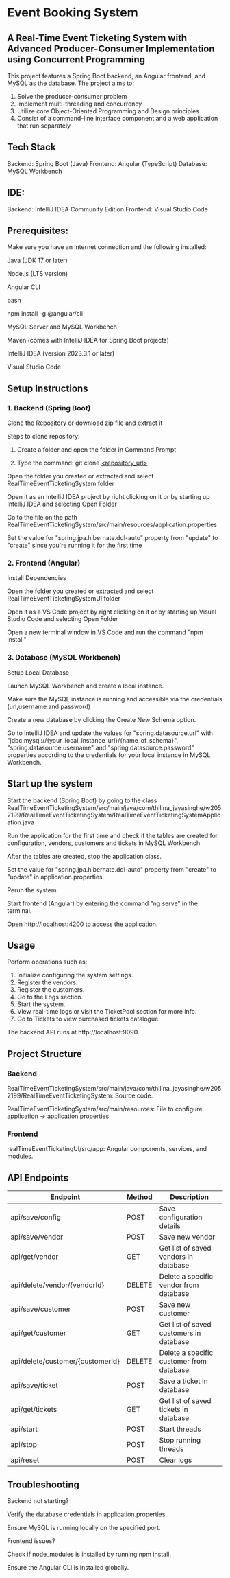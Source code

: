 # Event Booking System

## A Real-Time Event Ticketing System with Advanced Producer-Consumer Implementation using Concurrent Programming

This project features a Spring Boot backend, an Angular frontend, and MySQL as the database. The project aims to:
1. Solve the producer-consumer problem
2. Implement multi-threading and concurrency
3. Utilize core Object-Oriented Programming and Design principles
4. Consist of a command-line interface component and a web application that run separately

## Tech Stack
Backend: Spring Boot (Java)
Frontend: Angular (TypeScript)
Database: MySQL Workbench

## IDE:
Backend: IntelliJ IDEA Community Edition
Frontend: Visual Studio Code

## Prerequisites:
Make sure you have an internet connection and the following installed:

Java (JDK 17 or later)

Node.js (LTS version)

Angular CLI

bash

npm install -g @angular/cli

MySQL Server and MySQL Workbench

Maven (comes with IntelliJ IDEA for Spring Boot projects)

IntelliJ IDEA (version 2023.3.1 or later) 

Visual Studio Code

## Setup Instructions

### 1. Backend (Spring Boot)

Clone the Repository or download zip file and extract it

Steps to clone repository:
1. Create a folder and open the folder in Command Prompt

2. Type the command:  git clone [<repository_url>](https://github.com/coding-genius01/RealTimeEventTicketingSystem.git)

Open the folder you created or extracted and select RealTimeEventTicketingSystem folder

Open it as an IntelliJ IDEA project by right clicking on it or by starting up IntelliJ IDEA and selecting Open Folder

Go to the file on the path RealTimeEventTicketingSystem/src/main/resources/application.properties

Set the value for "spring.jpa.hibernate.ddl-auto" property from "update" to "create" since you're running it for the first time

### 2. Frontend (Angular)

Install Dependencies

Open the folder you created or extracted and select RealTimeEventTicketingSystemUI folder

Open it as a VS Code project by right clicking on it or by starting up Visual Studio Code and selecting Open Folder

Open a new terminal window in VS Code and run the command "npm install"

### 3. Database (MySQL Workbench)

Setup Local Database

Launch MySQL Workbench and create a local instance.

Make sure the MySQL instance is running and accessible via the credentials (url,username and password)

Create a new database by clicking the Create New Schema option.

Go to IntelliJ IDEA and update the values for "spring.datasource.url" with "jdbc:mysql://{your_local_instance_url}/{name_of_schema}", "spring.datasource.username" and "spring.datasource.password" properties according to the credentials for your local instance in MySQL Workbench.

## Start up the system

Start the backend (Spring Boot) by going to the class RealTimeEventTicketingSystem/src/main/java/com/thilina_jayasinghe/w2052199/RealTimeEventTicketingSystem/RealTimeEventTicketingSystemApplication.java

Run the application for the first time and check if the tables are created for configuration, vendors, customers and tickets in MySQL Workbench

After the tables are created, stop the application class.

Set the value for "spring.jpa.hibernate.ddl-auto" property from "create" to "update" in application.properties

Rerun the system

Start frontend (Angular) by entering the command "ng serve" in the terminal.

Open http://localhost:4200 to access the application.

## Usage

Perform operations such as:

1. Initialize configuring the system settings.
2. Register the vendors.
3. Register the customers.
4. Go to the Logs section.
5. Start the system.
6. View real-time logs or visit the TicketPool section for more info.
7. Go to Tickets to view purchased tickets catalogue.

The backend API runs at http://localhost:9090.

## Project Structure

### Backend

RealTimeEventTicketingSystem/src/main/java/com/thilina_jayasinghe/w2052199/RealTimeEventTicketingSystem: Source code.

RealTimeEventTicketingSystem/src/main/resources: File to configure application -> application.properties

### Frontend

realTimeEventTicketingUI/src/app: Angular components, services, and modules.

## API Endpoints

|  Endpoint                       |  Method   |          Description                      |
|---------------------------------|-----------|-------------------------------------------|
|api/save/config                  |   POST    |  Save configuration details               |
|api/save/vendor                  |   POST    | Save new vendor                           |
|api/get/vendor                   |   GET     |  Get list of saved vendors in database    |
|api/delete/vendor/{vendorId}     |   DELETE  |  Delete a specific vendor from database   |
|api/save/customer                |   POST    |  Save new customer                        |
|api/get/customer                 |   GET     |  Get list of saved customers in database  |
|api/delete/customer/{customerId} |   DELETE  |  Delete a specific customer from database |
|api/save/ticket                  |   POST    |  Save a ticket in database                |
|api/get/tickets                  |   GET     |  Get list of saved tickets in database    |
|api/start                        |   POST    |  Start threads                            |
|api/stop                         |   POST    |  Stop running threads                     |
|api/reset                        |   POST    |  Clear logs                               |




## Troubleshooting

Backend not starting?

Verify the database credentials in application.properties.

Ensure MySQL is running locally on the specified port.

Frontend issues?

Check if node_modules is installed by running npm install.

Ensure the Angular CLI is installed globally.
